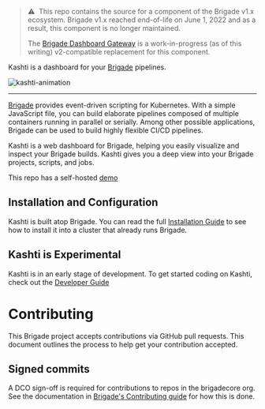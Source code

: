 > ⚠️&nbsp;&nbsp;This repo contains the source for a component of the Brigade
> v1.x ecosystem. Brigade v1.x reached end-of-life on June 1, 2022 and as a
> result, this component is no longer maintained.
>
> The
> [Brigade Dashboard Gateway](https://github.com/brigadecore/brigade-dashboard)
> is a work-in-progress (as of this writing) v2-compatible replacement for this
> component.

Kashti is a dashboard for your [Brigade](https://github.com/brigadecore/brigade) pipelines.

![kashti-animation](https://user-images.githubusercontent.com/686194/33646819-7d19d222-da06-11e7-8513-82e521fda608.gif)

---

[Brigade](//brigade.sh) provides event-driven scripting for Kubernetes. With a simple JavaScript
file, you can build elaborate pipelines composed of multiple containers running
in parallel or serially. Among other possible applications, Brigade can be used
to build highly flexible CI/CD pipelines.

Kashti is a web dashboard for Brigade, helping you easily visualize and inspect your
Brigade builds. Kashti gives you a deep view into your Brigade projects, scripts,
and jobs.

This repo has a self-hosted [demo](https://brigadecore.github.io/kashti/)

## Installation and Configuration

Kashti is built atop Brigade. You can read the full [Installation Guide](docs/install.md) to see how to install it into a cluster that already runs Brigade.

## Kashti is Experimental

Kashti is in an early stage of development. To get started coding on Kashti, check out the [Developer Guide](docs/developers.md)

# Contributing

This Brigade project accepts contributions via GitHub pull requests. This document outlines the process to help get your contribution accepted.

## Signed commits

A DCO sign-off is required for contributions to repos in the brigadecore org. See the documentation in
[Brigade's Contributing guide](https://github.com/brigadecore/brigade/blob/master/CONTRIBUTING.md#signed-commits)
for how this is done.
